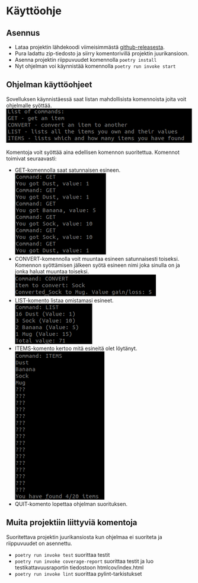 # Käyttöohje

## Asennus
- Lataa projektin lähdekoodi viimeisimmästä [github-releasesta](https://github.com/Joni23452/ot-harjoitustyo/releases). 
- Pura ladattu zip-tiedosto ja siirry komentorivillä projektin juurikansioon.
- Asenna projektin riippuvuudet komennolla ```poetry install```  
- Nyt ohjelman voi käynnistää komennolla ```poetry run invoke start```  

## Ohjelman käyttöohjeet

Sovelluksen käynnistäessä saat listan mahdollisista komennoista joita voit ohjelmalle syöttää.
![Komennot](./kuvat/komennot.png)  

Komentoja voit syöttää aina edellisen komennon suoritettua. Komennot toimivat seuraavasti:
- GET-komennolla saat satunnaisen esineen.  
![GET-komento](./kuvat/GET.png)  
- CONVERT-komennolla voit muuntaa esineen satunnaisesti toiseksi. Komennon syöttämisen jälkeen syötä esineen nimi joka sinulla on ja jonka haluat muuntaa toiseksi.  
![CONVERT-komento](./kuvat/CONVERT.png)  
- LIST-komento listaa omistamasi esineet.  
![LIST-komento](./kuvat/LIST.png)  
- ITEMS-komento kertoo mitä esineitä olet löytänyt.  
![ITEMS-komento](./kuvat/ITEMS.png)  
- QUIT-komento lopettaa ohjelman suorituksen.

## Muita projektiin liittyviä komentoja
Suoritettava projektin juurikansiosta kun ohjelmaa ei suoriteta ja riippuvuudet on asennettu.
- ```poetry run invoke test``` suorittaa testit  
- ```poetry run invoke coverage-report``` suorittaa testit ja luo testikattavuusraportin tiedostoon htmlcov/index.html  
- ```poetry run invoke lint``` suorittaa pylint-tarkistukset  
